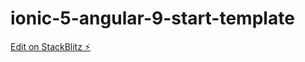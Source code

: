 # ionic-5-angular-9-start-template

[Edit on StackBlitz ⚡️](https://stackblitz.com/edit/ionic-5-angular-9-start-template-zs7tjz)